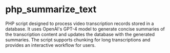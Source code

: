 # php_summarize_text
PHP script designed to process video transcription records stored in a database. It uses OpenAI's GPT-4 model to generate concise summaries of the transcription content and updates the database with the generated summaries. The script supports chunking for long transcriptions and provides an interactive workflow for users.
